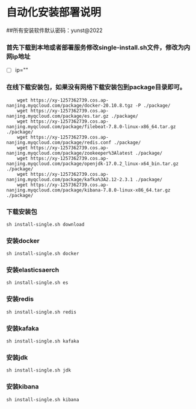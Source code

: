 # 自动化安装部署说明
##所有安装软件默认密码：yunst@2022

### 首先下载到本地或者部署服务修改single-install.sh文件，修改为内网ip地址
- [ ] ip=""

### 在线下载安装包，如果没有网络下载安装包到package目录即可。
``` 
    wget https://xy-1257362739.cos.ap-nanjing.myqcloud.com/package/docker-20.10.8.tgz -P ./package/
    wget https://xy-1257362739.cos.ap-nanjing.myqcloud.com/package/es.tar.gz ./package/
    wget https://xy-1257362739.cos.ap-nanjing.myqcloud.com/package/filebeat-7.8.0-linux-x86_64.tar.gz ./package/
    wget https://xy-1257362739.cos.ap-nanjing.myqcloud.com/package/redis.conf ./package/
    wget https://xy-1257362739.cos.ap-nanjing.myqcloud.com/package/zookeeper%3Alatest ./package/
    wget https://xy-1257362739.cos.ap-nanjing.myqcloud.com/package/openjdk-17.0.2_linux-x64_bin.tar.gz ./package/
    wget https://xy-1257362739.cos.ap-nanjing.myqcloud.com/package/kafka%3A2.12-2.3.1 ./package/
    wget https://xy-1257362739.cos.ap-nanjing.myqcloud.com/package/kibana-7.8.0-linux-x86_64.tar.gz ./package/
```

### 下载安装包
``` 
sh install-single.sh download
```


### 安装docker 
``` 
sh install-single.sh docker 
```



### 安装elasticsaerch 
``` 
sh install-single.sh es
``` 

### 安装redis 
``` 
sh install-single.sh redis
``` 

### 安装kafaka
``` 
sh install-single.sh kafaka
``` 

### 安装jdk
``` 
sh install-single.sh jdk
``` 

### 安装kibana
``` 
sh install-single.sh kibana
``` 




